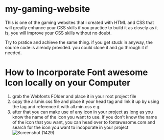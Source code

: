 # my-gaming-website
<p> This is one of the gaming websites that i created with HTML and CSS that will greatly enhance your CSS skills if you practice to build it as closely as it is, you will improve your CSS skills without no doubt. </p>
  
<p> Try to pratice and achieve the same thing. if you get stuck in anyway, the source code is already provided. you could clone it and go through it if needed. </p>

# How to Incorporate Font awesome Icon locally on your Computer 

1. grab the Webfonts FOlder and place it in your root project file
2. copy the all.min.css file and place it your head tag and link it up by using the <link> tag and reference it with all.min.css 
e.g <link rel="stylesheet" href="all.min.css">
4. after that you can make use of any icon in your project as long as you know the name of the icon you want to use. If you don't know the name of the icon that you want, you can head over to fontawesome.com and search for the icon you want to incoporate in your project
![Screenshot (1429)](https://user-images.githubusercontent.com/36708000/177949973-40bff70b-8d59-489d-b7fc-36c5927544f9.png)
